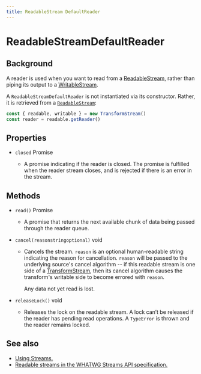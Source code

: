 ```yaml
---
title: ReadableStream DefaultReader
---
```

<!-- The space in the title was introduced to create a pleasing line-break in the title in the sidebar. -->

# ReadableStreamDefaultReader

## Background

A reader is used when you want to read from a [ReadableStream](/reference/streams/readablestream), rather than piping its output to a [WritableStream](/reference/streams/writablestream).

A `ReadableStreamDefaultReader` is not instantiated via its constructor. Rather, it is retrieved from a [`ReadableStream`](/reference/streams/readablestream):

```javascript
const { readable, writable } = new TransformStream()
const reader = readable.getReader()
```

## Properties

<Definitions>

- `closed` <Type>Promise</Type>

  -  A promise indicating if the reader is closed. The promise is fulfilled when the reader stream closes, and is rejected if there is an error in the stream.

</Definitions>

## Methods

<Definitions>

- `read()` <Type>Promise</Type>

  - A promise that returns the next available chunk of data being passed through the reader queue.

- <Code>cancel(reason<ParamType>string</ParamType><PropMeta>optional</PropMeta>)</Code> <Type>void</Type>

  - Cancels the stream. `reason` is an optional human-readable string indicating the reason for cancellation. `reason` will be passed to the underlying source's cancel algorithm -- if this readable stream is one side of a [TransformStream](/reference/streams/transformstream), then its cancel algorithm causes the transform's writable side to become errored with `reason`.

    <Aside type="warning" header="Warning">

    Any data not yet read is lost.

    </Aside>

- `releaseLock()` <Type>void</Type>

  - Releases the lock on the readable stream. A lock can’t be released if the reader has pending read operations. A `TypeError` is thrown and the reader remains locked.

</Definitions>

## See also

- [Using Streams.](/learning/using-streams)
- [Readable streams in the WHATWG Streams API specification.](https://streams.spec.whatwg.org/#rs-model)
